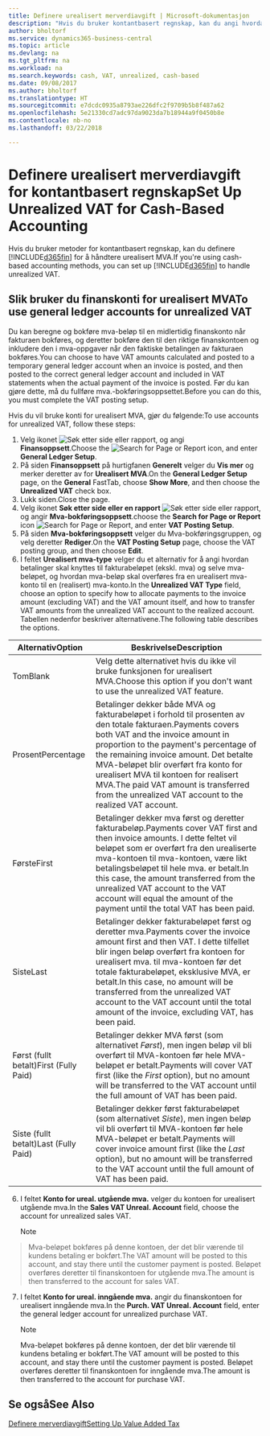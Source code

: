 ```yaml
---
title: Definere urealisert merverdiavgift | Microsoft-dokumentasjon
description: "Hvis du bruker kontantbasert regnskap, kan du angi hvordan urealisert MVA for salg og innkjøp skal håndteres."
author: bholtorf
ms.service: dynamics365-business-central
ms.topic: article
ms.devlang: na
ms.tgt_pltfrm: na
ms.workload: na
ms.search.keywords: cash, VAT, unrealized, cash-based
ms.date: 09/08/2017
ms.author: bholtorf
ms.translationtype: HT
ms.sourcegitcommit: e7dcdc0935a8793ae226dfc2f9709b5b8f487a62
ms.openlocfilehash: 5e21330cd7adc97da9023da7b18944a9f0450b8e
ms.contentlocale: nb-no
ms.lasthandoff: 03/22/2018

---
```


# <a name="set-up-unrealized-vat-for-cash-based-accounting"></a><span data-ttu-id="33856-103">Definere urealisert merverdiavgift for kontantbasert regnskap</span><span class="sxs-lookup"><span data-stu-id="33856-103">Set Up Unrealized VAT for Cash-Based Accounting</span></span>
<span data-ttu-id="33856-104">Hvis du bruker metoder for kontantbasert regnskap, kan du definere [!INCLUDE[d365fin](includes/d365fin_md.md)] for å håndtere urealisert MVA.</span><span class="sxs-lookup"><span data-stu-id="33856-104">If you're using cash-based accounting methods, you can set up [!INCLUDE[d365fin](includes/d365fin_md.md)] to handle unrealized VAT.</span></span>

## <a name="to-use-general-ledger-accounts-for-unrealized-vat"></a><span data-ttu-id="33856-105">Slik bruker du finanskonti for urealisert MVA</span><span class="sxs-lookup"><span data-stu-id="33856-105">To use general ledger accounts for unrealized VAT</span></span>
<span data-ttu-id="33856-106">Du kan beregne og bokføre mva-beløp til en midlertidig finanskonto når fakturaen bokføres, og deretter bokføre den til den riktige finanskontoen og inkludere den i mva-oppgaver når den faktiske betalingen av fakturaen bokføres.</span><span class="sxs-lookup"><span data-stu-id="33856-106">You can choose to have VAT amounts calculated and posted to a temporary general ledger account when an invoice is posted, and then posted to the correct general ledger account and included in VAT statements when the actual payment of the invoice is posted.</span></span> <span data-ttu-id="33856-107">Før du kan gjøre dette, må du fullføre mva.-bokføringsoppsettet.</span><span class="sxs-lookup"><span data-stu-id="33856-107">Before you can do this, you must complete the VAT posting setup.</span></span>

<span data-ttu-id="33856-108">Hvis du vil bruke konti for urealisert MVA, gjør du følgende:</span><span class="sxs-lookup"><span data-stu-id="33856-108">To use accounts for unrealized VAT, follow these steps:</span></span>
1. <span data-ttu-id="33856-109">Velg ikonet ![Søk etter side eller rapport](media/ui-search/search_small.png "Søk etter side eller rapport"), og angi **Finansoppsett**.</span><span class="sxs-lookup"><span data-stu-id="33856-109">Choose the ![Search for Page or Report](media/ui-search/search_small.png "Search for Page or Report icon") icon, and enter **General Ledger Setup**.</span></span>
2. <span data-ttu-id="33856-110">På siden **Finansoppsett** på hurtigfanen **Generelt** velger du **Vis mer** og merker deretter av for **Urealisert MVA**.</span><span class="sxs-lookup"><span data-stu-id="33856-110">On the **General Ledger Setup** page, on the **General** FastTab, choose **Show More**, and then choose the **Unrealized VAT** check box.</span></span>
3. <span data-ttu-id="33856-111">Lukk siden.</span><span class="sxs-lookup"><span data-stu-id="33856-111">Close the page.</span></span>
4. <span data-ttu-id="33856-112">Velg ikonet **Søk etter side eller en rapport** ![Søk etter side eller rapport](media/ui-search/search_small.png "Søk etter side eller rapport"), og angir **Mva-bokføringsoppsett**.</span><span class="sxs-lookup"><span data-stu-id="33856-112">choose the **Search for Page or Report** icon ![Search for Page or Report](media/ui-search/search_small.png "Search for Page or Report icon"), and enter **VAT Posting Setup**.</span></span>
5. <span data-ttu-id="33856-113">På siden **Mva-bokføringsoppsett** velger du Mva-bokføringsgruppen, og velg deretter **Rediger**.</span><span class="sxs-lookup"><span data-stu-id="33856-113">On the **VAT Posting Setup** page, choose the VAT posting group, and then choose **Edit**.</span></span>
6. <span data-ttu-id="33856-114">I feltet **Urealisert mva-type** velger du et alternativ for å angi hvordan betalinger skal knyttes til fakturabeløpet (ekskl. mva) og selve mva-beløpet, og hvordan mva-beløp skal overføres fra en urealisert mva-konto til en (realisert) mva-konto.</span><span class="sxs-lookup"><span data-stu-id="33856-114">In the **Unrealized VAT Type** field, choose an option to specify how to allocate payments to the invoice amount (excluding VAT) and the VAT amount itself, and how to transfer VAT amounts from the unrealized VAT account to the realized account.</span></span> <span data-ttu-id="33856-115">Tabellen nedenfor beskriver alternativene.</span><span class="sxs-lookup"><span data-stu-id="33856-115">The following table describes the options.</span></span>

| <span data-ttu-id="33856-116">Alternativ</span><span class="sxs-lookup"><span data-stu-id="33856-116">Option</span></span> | <span data-ttu-id="33856-117">Beskrivelse</span><span class="sxs-lookup"><span data-stu-id="33856-117">Description</span></span> |
| --- | --- |
| <span data-ttu-id="33856-118">Tom</span><span class="sxs-lookup"><span data-stu-id="33856-118">Blank</span></span> | <span data-ttu-id="33856-119">Velg dette alternativet hvis du ikke vil bruke funksjonen for urealisert MVA.</span><span class="sxs-lookup"><span data-stu-id="33856-119">Choose this option if you don't want to use the unrealized VAT feature.</span></span> |
| <span data-ttu-id="33856-120">Prosent</span><span class="sxs-lookup"><span data-stu-id="33856-120">Percentage</span></span> | <span data-ttu-id="33856-121">Betalinger dekker både MVA og fakturabeløpet i forhold til prosenten av den totale fakturaen.</span><span class="sxs-lookup"><span data-stu-id="33856-121">Payments covers both VAT and the invoice amount in proportion to the payment's percentage of the remaining invoice amount.</span></span> <span data-ttu-id="33856-122">Det betalte MVA-beløpet blir overført fra konto for urealisert MVA til kontoen for realisert MVA.</span><span class="sxs-lookup"><span data-stu-id="33856-122">The paid VAT amount is transferred from the unrealized VAT account to the realized VAT account.</span></span> |
| <span data-ttu-id="33856-123">Første</span><span class="sxs-lookup"><span data-stu-id="33856-123">First</span></span> | <span data-ttu-id="33856-124">Betalinger dekker mva først og deretter fakturabeløp.</span><span class="sxs-lookup"><span data-stu-id="33856-124">Payments cover VAT first and then invoice amounts.</span></span> <span data-ttu-id="33856-125">I dette feltet vil beløpet som er overført fra den urealiserte mva-kontoen til mva-kontoen, være likt betalingsbeløpet til hele mva. er betalt.</span><span class="sxs-lookup"><span data-stu-id="33856-125">In this case, the amount transferred from the unrealized VAT account to the VAT account will equal the amount of the payment until the total VAT has been paid.</span></span> |
| <span data-ttu-id="33856-126">Siste</span><span class="sxs-lookup"><span data-stu-id="33856-126">Last</span></span> | <span data-ttu-id="33856-127">Betalinger dekker fakturabeløpet først og deretter mva.</span><span class="sxs-lookup"><span data-stu-id="33856-127">Payments cover the invoice amount first and then VAT.</span></span> <span data-ttu-id="33856-128">I dette tilfellet blir ingen beløp overført fra kontoen for urealisert mva. til mva-kontoen før det totale fakturabeløpet, eksklusive MVA, er betalt.</span><span class="sxs-lookup"><span data-stu-id="33856-128">In this case, no amount will be transferred from the unrealized VAT account to the VAT account until the total amount of the invoice, excluding VAT, has been paid.</span></span> |
| <span data-ttu-id="33856-129">Først (fullt betalt)</span><span class="sxs-lookup"><span data-stu-id="33856-129">First (Fully Paid)</span></span> | <span data-ttu-id="33856-130">Betalinger dekker MVA først (som alternativet _Først_), men ingen beløp vil bli overført til MVA-kontoen før hele MVA-beløpet er betalt.</span><span class="sxs-lookup"><span data-stu-id="33856-130">Payments will cover VAT first (like the _First_ option), but no amount will be transferred to the VAT account until the full amount of VAT has been paid.</span></span> |
| <span data-ttu-id="33856-131">Siste (fullt betalt)</span><span class="sxs-lookup"><span data-stu-id="33856-131">Last (Fully Paid)</span></span> | <span data-ttu-id="33856-132">Betalinger dekker først fakturabeløpet (som alternativet _Siste_), men ingen beløp vil bli overført til MVA-kontoen før hele MVA-beløpet er betalt.</span><span class="sxs-lookup"><span data-stu-id="33856-132">Payments will cover invoice amount first (like the _Last_ option), but no amount will be transferred to the VAT account until the full amount of VAT has been paid.</span></span> |

6. <span data-ttu-id="33856-133">I feltet **Konto for ureal. utgående mva.** velger du kontoen for urealisert utgående mva.</span><span class="sxs-lookup"><span data-stu-id="33856-133">In the **Sales VAT Unreal. Account** field, choose the account for unrealized sales VAT.</span></span>

    > [!NOTE]  
>   <span data-ttu-id="33856-134">Mva-beløpet bokføres på denne kontoen, der det blir værende til kundens betaling er bokført.</span><span class="sxs-lookup"><span data-stu-id="33856-134">The VAT amount will be posted to this account, and stay there until the customer payment is posted.</span></span> <span data-ttu-id="33856-135">Beløpet overføres deretter til finanskontoen for utgående mva.</span><span class="sxs-lookup"><span data-stu-id="33856-135">The amount is then transferred to the account for sales VAT.</span></span>
7. <span data-ttu-id="33856-136">I feltet **Konto for ureal. inngående mva.** angir du finanskontoen for urealisert inngående mva.</span><span class="sxs-lookup"><span data-stu-id="33856-136">In the **Purch. VAT Unreal. Account** field, enter the general ledger account for unrealized purchase VAT.</span></span>

    > [!NOTE]  
    >   <span data-ttu-id="33856-137">Mva-beløpet bokføres på denne kontoen, der det blir værende til kundens betaling er bokført.</span><span class="sxs-lookup"><span data-stu-id="33856-137">The VAT amount will be posted to this account, and stay there until the customer payment is posted.</span></span> <span data-ttu-id="33856-138">Beløpet overføres deretter til finanskontoen for inngående mva.</span><span class="sxs-lookup"><span data-stu-id="33856-138">The amount is then transferred to the account for purchase VAT.</span></span>

## <a name="see-also"></a><span data-ttu-id="33856-139">Se også</span><span class="sxs-lookup"><span data-stu-id="33856-139">See Also</span></span>
[<span data-ttu-id="33856-140">Definere merverdiavgift</span><span class="sxs-lookup"><span data-stu-id="33856-140">Setting Up Value Added Tax</span></span>](finance-setup-vat.md)

